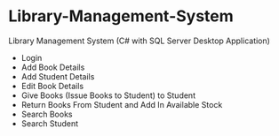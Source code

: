 # Library-Management-System

Library Management System (C# with SQL Server Desktop Application)

* Login
* Add Book Details
* Add Student Details
* Edit Book Details 
* Give Books (Issue Books to Student) to Student
* Return Books From Student and Add In Available Stock
* Search Books
* Search Student
